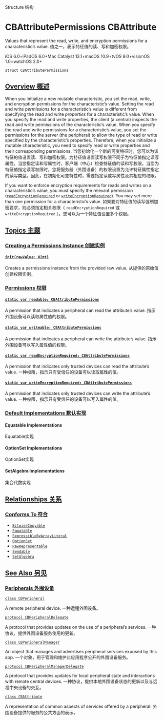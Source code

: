 Structure 结构

# CBAttributePermissions CBAttribute

Values that represent the read, write, and encryption permissions for a characteristic’s value.
值之一，表示特征值的读、写和加密权限。

iOS 6.0+iPadOS 6.0+Mac Catalyst 13.1+macOS 10.9+tvOS 9.0+visionOS 1.0+watchOS 2.0+

```
struct CBAttributePermissions
```



## [Overview 概述](https://developer.apple.com/documentation/corebluetooth/cbattributepermissions#overview)

When you initialize a new mutable characteristic, you set the read, write, and encryption permissions for the characteristic’s value. Setting the read and write *permissions* for a characteristic’s value is different from specifying the read and write *properties* for a characteristic’s value. When you specify the read and write properties, the client (a central) inspects the read and write permissions of the characteristic’s value. When you specify the read and write permissions for a characteristic’s value, you set the permissions for the server (the peripheral) to allow the type of read or write specified by the characteristic’s properties. Therefore, when you initialize a mutable characteristic, you need to specify read or write properties and their corresponding permissions.
当您初始化一个新的可变特征时，您可以为该特征的值设置读、写和加密权限。为特征值设置读写权限不同于为特征值指定读写属性。当您指定读和写属性时，客户端（中心）检查特征值的读和写权限。当您为特征值指定读写权限时，您将服务器（外围设备）的权限设置为允许特征属性指定的读写类型。因此，在初始化可变特性时，需要指定读或写属性及其相应的权限。

If you want to enforce encryption requirements for reads and writes on a characteristic’s value, you must specify the relevant permission ([`readEncryptionRequired`](https://developer.apple.com/documentation/corebluetooth/cbattributepermissions/readencryptionrequired) or [`writeEncryptionRequired`](https://developer.apple.com/documentation/corebluetooth/cbattributepermissions/writeencryptionrequired)). You may set more than one permission for a characteristic’s value.
如果要对特征值的读写强制加密要求，则必须指定相关权限（ `readEncryptionRequired` 或 `writeEncryptionRequired` ）。您可以为一个特征值设置多个权限。



## [Topics 主题](https://developer.apple.com/documentation/corebluetooth/cbattributepermissions#topics)

### [Creating a Permissions Instance 创建实例](https://developer.apple.com/documentation/corebluetooth/cbattributepermissions#Creating-a-Permissions-Instance)

#### [`init(rawValue: UInt)`](https://developer.apple.com/documentation/corebluetooth/cbattributepermissions/init(rawvalue:))

Creates a permissions instance from the provided raw value.
从提供的原始值创建权限实例。



### [Permissions 权限](https://developer.apple.com/documentation/corebluetooth/cbattributepermissions#Permissions)

#### [`static var readable: CBAttributePermissions`](https://developer.apple.com/documentation/corebluetooth/cbattributepermissions/readable)

A permission that indicates a peripheral can read the attribute’s value.
指示外围设备可以读取属性值的权限。



#### [`static var writeable: CBAttributePermissions`](https://developer.apple.com/documentation/corebluetooth/cbattributepermissions/writeable)

A permission that indicates a peripheral can write the attribute’s value.
指示外围设备可以写入属性值的权限。



#### [`static var readEncryptionRequired: CBAttributePermissions`](https://developer.apple.com/documentation/corebluetooth/cbattributepermissions/readencryptionrequired)

A permission that indicates only trusted devices can read the attribute’s value.
一种权限，指示只有受信任的设备可以读取属性的值。



#### [`static var writeEncryptionRequired: CBAttributePermissions`](https://developer.apple.com/documentation/corebluetooth/cbattributepermissions/writeencryptionrequired)

A permission that indicates only trusted devices can write the attribute’s value.
一种权限，指示只有受信任的设备可以写入属性的值。



### [Default Implementations 默认实现](https://developer.apple.com/documentation/corebluetooth/cbattributepermissions#Default-Implementations)

#### Equatable Implementations

Equatable实现



#### OptionSet Implementations

OptionSet实现



#### SetAlgebra Implementations

集合代数实现



## [Relationships 关系](https://developer.apple.com/documentation/corebluetooth/cbattributepermissions#relationships)

### [Conforms To 符合](https://developer.apple.com/documentation/corebluetooth/cbattributepermissions#conforms-to)

- [`BitwiseCopyable`](https://developer.apple.com/documentation/Swift/BitwiseCopyable)
- [`Equatable`](https://developer.apple.com/documentation/Swift/Equatable)
- [`ExpressibleByArrayLiteral`](https://developer.apple.com/documentation/Swift/ExpressibleByArrayLiteral)
- [`OptionSet`](https://developer.apple.com/documentation/Swift/OptionSet)
- [`RawRepresentable`](https://developer.apple.com/documentation/Swift/RawRepresentable)
- [`Sendable`](https://developer.apple.com/documentation/Swift/Sendable)
- [`SetAlgebra`](https://developer.apple.com/documentation/Swift/SetAlgebra)



## [See Also 另见](https://developer.apple.com/documentation/corebluetooth/cbattributepermissions#see-also)

### [Peripherals 外围设备](https://developer.apple.com/documentation/corebluetooth/cbattributepermissions#Peripherals)

[`class CBPeripheral`](https://developer.apple.com/documentation/corebluetooth/cbperipheral)

A remote peripheral device.
一种远程外围设备。

[`protocol CBPeripheralDelegate`](https://developer.apple.com/documentation/corebluetooth/cbperipheraldelegate)

A protocol that provides updates on the use of a peripheral’s services.
一种协议，提供外围设备服务使用的更新。

[`class CBPeripheralManager`](https://developer.apple.com/documentation/corebluetooth/cbperipheralmanager)

An object that manages and advertises peripheral services exposed by this app.
一个对象，用于管理和维护此应用程序公开的外围设备服务。

[`protocol CBPeripheralManagerDelegate`](https://developer.apple.com/documentation/corebluetooth/cbperipheralmanagerdelegate)

A protocol that provides updates for local peripheral state and interactions with remote central devices.
一种协议，提供本地外围设备状态的更新以及与远程中央设备的交互。

[`class CBAttribute`](https://developer.apple.com/documentation/corebluetooth/cbattribute)

A representation of common aspects of services offered by a peripheral.
外围设备提供的服务的公共方面的表示。